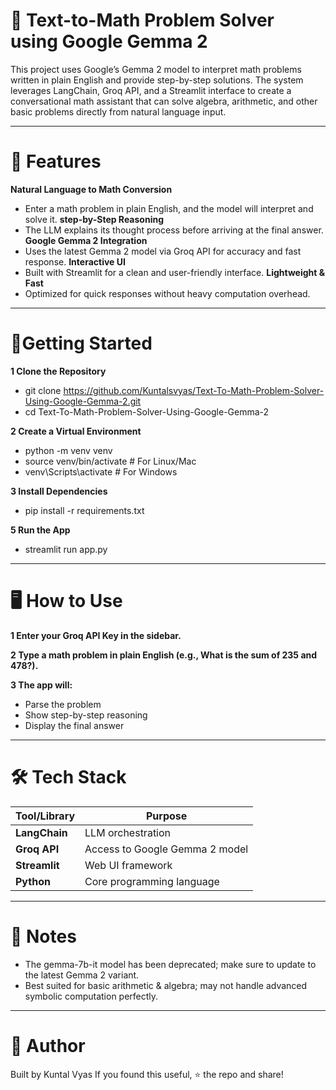 # 🧮 Text-to-Math Problem Solver using Google Gemma 2
This project uses Google’s Gemma 2 model to interpret math problems written in plain English and provide step-by-step solutions. The system leverages LangChain, Groq API, and a Streamlit interface to create a conversational math assistant that can solve algebra, arithmetic, and other basic problems directly from natural language input.

---

# 📌 Features
**Natural Language to Math Conversion**
- Enter a math problem in plain English, and the model will interpret and solve it.
**step-by-Step Reasoning**
- The LLM explains its thought process before arriving at the final answer.
**Google Gemma 2 Integration**
- Uses the latest Gemma 2 model via Groq API for accuracy and fast response.
**Interactive UI**
- Built with Streamlit for a clean and user-friendly interface.
**Lightweight & Fast**
- Optimized for quick responses without heavy computation overhead.

---

# 🚀Getting Started
 **1 Clone the Repository**
- git clone https://github.com/Kuntalsvyas/Text-To-Math-Problem-Solver-Using-Google-Gemma-2.git
- cd Text-To-Math-Problem-Solver-Using-Google-Gemma-2

**2 Create a Virtual Environment**
- python -m venv venv
- source venv/bin/activate     # For Linux/Mac
- venv\Scripts\activate        # For Windows

**3 Install Dependencies**
- pip install -r requirements.txt

**5️ Run the App**
- streamlit run app.py

---

# 🖥️ How to Use
**1 Enter your Groq API Key in the sidebar.**

**2 Type a math problem in plain English (e.g., What is the sum of 235 and 478?).**

**3 The app will:**
- Parse the problem
- Show step-by-step reasoning
- Display the final answer

 ---

# 🛠️ Tech Stack

 | Tool/Library  | Purpose                        |
| ------------- | ------------------------------ |
| **LangChain** | LLM orchestration              |
| **Groq API**  | Access to Google Gemma 2 model |
| **Streamlit** | Web UI framework               |
| **Python**    | Core programming language      |

---

# 📌 Notes
- The gemma-7b-it model has been deprecated; make sure to update to the latest Gemma 2 variant.
- Best suited for basic arithmetic & algebra; may not handle advanced symbolic computation perfectly.

---

# 🙌 Author
Built by Kuntal Vyas If you found this useful, ⭐ the repo and share!
